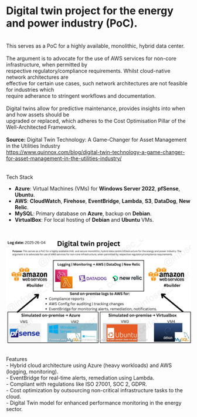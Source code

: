 # Digital twin project for the energy and power industry (PoC). 
<br> This serves as a PoC for a highly available, monolithic, hybrid data center.
<br>
<br>The argument is to advocate for the use of AWS services for non-core infrastructure, when permitted by 
<br>respective regulatory/compliance requirements. Whilst cloud-native network architectures are
<br>effective for certain use cases, such network architectures are not feasible for industries which
<br>require adherance to stringent workflows and documentation.
<br>
<br>Digital twins allow for predictive maintenance, provides insights into when and how assets should be
<br>upgraded or replaced, which adheres to the Cost Optimisation Pillar of the Well-Architected Framework.
<br>
<br><b>Source:</b> Digital Twin Technology: A Game-Changer for Asset Management in the Utilities Industry
<br>https://www.quinnox.com/blog/digital-twin-technology-a-game-changer-for-asset-management-in-the-utilities-industry/
<br><br>
<br>Tech Stack
<br>
- **Azure**: Virtual Machines (VMs) for **Windows Server 2022**, **pfSense**, **Ubuntu**.
- **AWS**: **CloudWatch**, **Firehose**, **EventBridge**, **Lambda**, **S3**, **DataDog**, **New Relic**.
- **MySQL**: Primary database on **Azure**, backup on **Debian**.
- **VirtualBox**: For local hosting of **Debian** and **Ubuntu** VMs.
<br>

![Alt text](/images/update_26_Avril_lc_WATERMARKED_lc.jpg)

<br><b></b>Features</b>
<br>- Hybrid cloud architecture using Azure (heavy workloads) and AWS (logging, monitoring).
<br>- EventBridge for real-time alerts, remediation using Lambda.
<br>- Compliant with regulations like ISO 27001, SOC 2, GDPR.
<br>- Cost optimization by outsourcing non-critical infrastructure tasks to the cloud.
<br>- Digital Twin model for enhanced performance monitoring in the energy sector.
